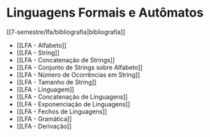 # Linguagens Formais e Autômatos

[[7-semestre/lfa/bibliografia|bibliografia]]

- [[LFA - Alfabeto]]
- [[LFA - String]]
- [[LFA - Concatenação de Strings]]
- [[LFA - Conjunto de Strings sobre Alfabeto]]
- [[LFA - Número de Ocorrências em String]]
- [[LFA - Tamanho de String]]
- [[LFA - Linguagem]]
- [[LFA - Concatenação de Linguagens]]
- [[LFA - Exponenciação de Linguagens]]
- [[LFA - Fechos de Linguagens]]
- [[LFA - Gramática]]
- [[LFA - Derivação]]
